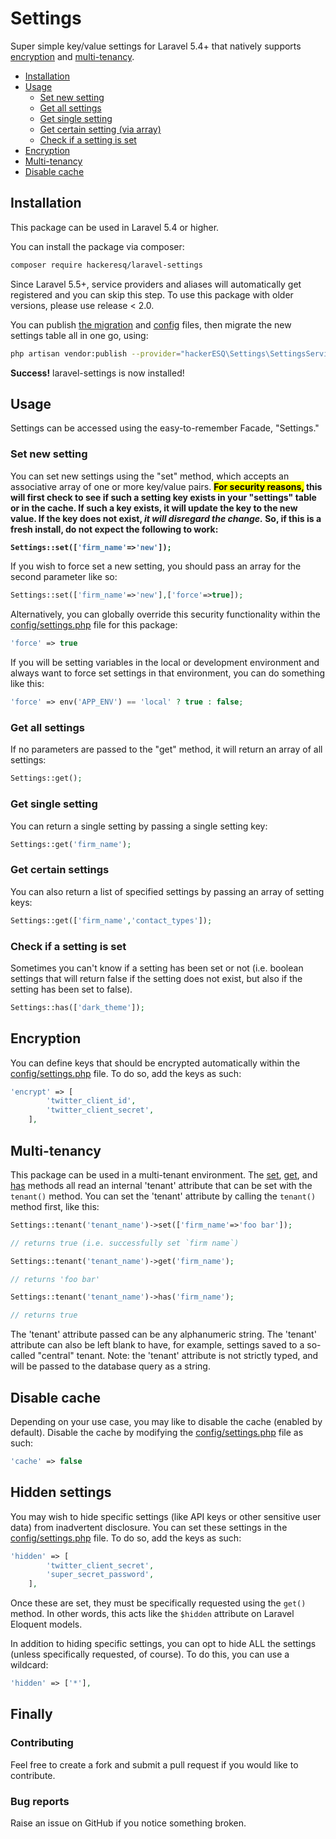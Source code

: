 # Settings
Super simple key/value settings for Laravel 5.4+ that natively supports [encryption](#encryption) and [multi-tenancy](#multi-tenancy).

* [Installation](#installation)
* [Usage](#usage)
  * [Set new setting](#set-new-setting)
  * [Get all settings](#get-all-settings)
  * [Get single setting](#get-single-setting)
  * [Get certain setting (via array)](#get-certain-settings)
  * [Check if a setting is set](#check-if-a-setting-is-set)
* [Encryption](#encryption)
* [Multi-tenancy](#multi-tenancy)
* [Disable cache](#disable-cache)
  
  
## Installation
This package can be used in Laravel 5.4 or higher.

You can install the package via composer:

``` bash
composer require hackeresq/laravel-settings
```

Since Laravel 5.5+, service providers and aliases will automatically get registered and you can skip this step. To use this package with older versions, please use release < 2.0.

You can publish [the migration](https://github.com/hackerESQ/settings/blob/master/database/migrations/create_settings_table.php) and [config](https://github.com/hackerESQ/settings/blob/master/config/settings.php) files, then migrate the new settings table all in one go, using:

```bash
php artisan vendor:publish --provider="hackerESQ\Settings\SettingsServiceProvider" --tag=migrations && php artisan vendor:publish --provider="hackerESQ\Settings\SettingsServiceProvider" --tag=config && php artisan migrate
```

<b>Success!</b> laravel-settings is now installed!

## Usage

Settings can be accessed using the easy-to-remember Facade, "Settings."

### Set new setting
You can set new settings using the "set" method, which accepts an associative array of one or more key/value pairs. <b><mark>For security reasons,</mark> this will first check to see if such a setting key exists in your "settings" table or in the cache. If such a key exists, it will update the key to the new value. If the key does not exist, <i>it will disregard the change.</i> So, if this is a fresh install, do not expect the following to work:

```php
Settings::set(['firm_name'=>'new']);
```

</b> If you wish to force set a new setting, you should pass an array for the second parameter like so:

```php
Settings::set(['firm_name'=>'new'],['force'=>true]);
```

Alternatively, you can globally override this security functionality within the [config/settings.php](https://github.com/hackerESQ/settings/blob/master/config/settings.php) file for this package:

```php
'force' => true
```

If you will be setting variables in the local or development environment and always want to force set settings in that environment, you can do something like this:

```php
'force' => env('APP_ENV') == 'local' ? true : false;
```

### Get all settings
If no parameters are passed to the "get" method, it will return an array of all settings:

```php
Settings::get();
```

### Get single setting
You can return a single setting by passing a single setting key:

```php
Settings::get('firm_name');
```

### Get certain settings
You can also return a list of specified settings by passing an array of setting keys:

```php
Settings::get(['firm_name','contact_types']);
```

### Check if a setting is set
Sometimes you can't know if a setting has been set or not (i.e. boolean settings that will return false if the setting does not exist, but also if the setting has been set to false).

```php
Settings::has(['dark_theme']);
```

## Encryption

You can define keys that should be encrypted automatically within the [config/settings.php](https://github.com/hackerESQ/settings/blob/master/config/settings.php) file. To do so, add the keys as such:

```php
'encrypt' => [
        'twitter_client_id',
        'twitter_client_secret',
    ],
```

## Multi-tenancy
This package can be used in a multi-tenant environment. The [set](#set-new-setting), [get](#get-all-settings), and [has](#check-if-a-setting-is-set) methods all read an internal 'tenant' attribute that can be set with the `tenant()` method. You can set the 'tenant' attribute by calling the `tenant()` method first, like this:

```php
Settings::tenant('tenant_name')->set(['firm_name'=>'foo bar']);

// returns true (i.e. successfully set `firm name`)

```

```php
Settings::tenant('tenant_name')->get('firm_name');

// returns 'foo bar'

```

```php
Settings::tenant('tenant_name')->has('firm_name');

// returns true

```

The 'tenant' attribute passed can be any alphanumeric string. The 'tenant' attribute can also be left blank to have, for example, settings saved to a so-called "central" tenant. Note: the 'tenant' attribute is not strictly typed, and will be passed to the database query as a string. 

## Disable cache
Depending on your use case, you may like to disable the cache (enabled by default). Disable the cache by modifying the [config/settings.php](https://github.com/hackerESQ/settings/blob/master/config/settings.php) file as such:

```php
'cache' => false
```

## Hidden settings

You may wish to hide specific settings (like API keys or other sensitive user data) from inadvertent disclosure. You can set these settings in the [config/settings.php](https://github.com/hackerESQ/settings/blob/master/config/settings.php) file. To do so, add the keys as such:

```php
'hidden' => [
        'twitter_client_secret',
        'super_secret_password',
    ],
```

Once these are set, they must be specifically requested using the `get()` method. In other words, this acts like the `$hidden` attribute on Laravel Eloquent models.

In addition to hiding specific settings, you can opt to hide ALL the settings (unless specifically requested, of course). To do this, you can use a wildcard:

```php
'hidden' => ['*'],
```

## Finally

### Contributing
Feel free to create a fork and submit a pull request if you would like to contribute.

### Bug reports
Raise an issue on GitHub if you notice something broken.

